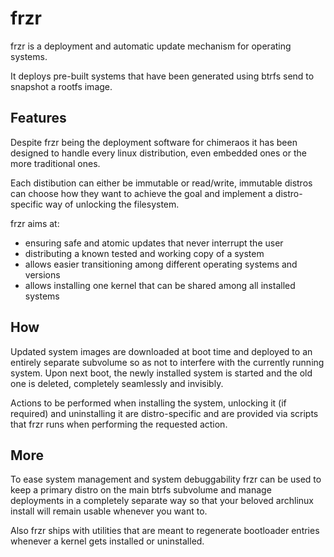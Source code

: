 # frzr

frzr is a deployment and automatic update mechanism for operating systems.

It deploys pre-built systems that have been generated using btrfs send to snapshot a rootfs image.

## Features
Despite frzr being the deployment software for chimeraos it has been designed to handle every linux distribution,
even embedded ones or the more traditional ones.

Each distibution can either be immutable or read/write, immutable distros can choose how they want to achieve the goal
and implement a distro-specific way of unlocking the filesystem.

frzr aims at:
- ensuring safe and atomic updates that never interrupt the user
- distributing a known tested and working copy of a system
- allows easier transitioning among different operating systems and versions
- allows installing one kernel that can be shared among all installed systems

## How
Updated system images are downloaded at boot time and deployed to an entirely separate subvolume so as not to interfere with the currently running system. Upon next boot, the newly installed system is started and the old one is deleted, completely seamlessly and invisibly.

Actions to be performed when installing the system, unlocking it (if required) and uninstalling it are distro-specific and are provided
via scripts that frzr runs when performing the requested action.

## More
To ease system management and system debuggability frzr can be used to keep a primary distro on the main btrfs subvolume and
manage deployments in a completely separate way so that your beloved archlinux install will remain usable whenever you want to.

Also frzr ships with utilities that are meant to regenerate bootloader entries whenever a kernel gets installed or uninstalled.